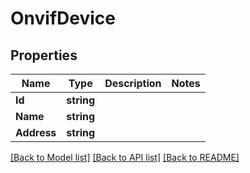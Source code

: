 # OnvifDevice

## Properties

Name | Type | Description | Notes
------------ | ------------- | ------------- | -------------
**Id** | **string** |  | 
**Name** | **string** |  | 
**Address** | **string** |  | 

[[Back to Model list]](../README.md#documentation-for-models) [[Back to API list]](../README.md#documentation-for-api-endpoints) [[Back to README]](../README.md)


